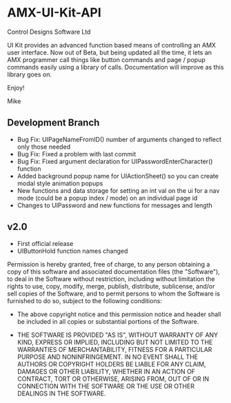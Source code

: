 AMX-UI-Kit-API
==============
Control Designs Software Ltd

UI Kit provides an advanced function based means of controlling an AMX user interface. Now out of Beta, but being updated all the time, it lets an AMX programmer call things like button commands and page / popup commands easily using a library of calls. Documentation will improve as this library goes on.

Enjoy!

Mike

Development Branch
--------------
- Bug Fix: UIPageNameFromID() number of arguments changed to reflect only those needed
- Bug Fix: Fixed a problem with last commit
- Bug Fix: Fixed argument declaration for UIPasswordEnterCharacter() function
- Added background popup name for UIActionSheet() so you can create modal style animation popups
- New functions and data storage for setting an int val on the ui for a nav mode (could be a popup index / mode) on an individual page id
- Changes to UIPassword and new functions for messages and length

v2.0
--------------
- First official release
- UIButtonHold function names changed


Permission is hereby granted, free of charge, to any person obtaining a copy of this software and associated documentation files (the "Software"), to deal in the Software without restriction, including without limitation the rights to use, copy, modify, merge, publish, distribute, sublicense, and/or sell copies of the Software, and to permit persons to whom the Software is furnished to do so, subject to the following conditions:

- The above copyright notice and this permission notice and header shall be included in all copies or substantial portions of the Software.

- THE SOFTWARE IS PROVIDED "AS IS", WITHOUT WARRANTY OF ANY KIND, EXPRESS OR IMPLIED, INCLUDING BUT NOT LIMITED TO THE WARRANTIES OF MERCHANTABILITY, FITNESS FOR A PARTICULAR PURPOSE AND NONINFRINGEMENT. IN NO EVENT SHALL THE AUTHORS OR COPYRIGHT HOLDERS BE LIABLE FOR ANY CLAIM, DAMAGES OR OTHER LIABILITY, WHETHER IN AN ACTION OF CONTRACT, TORT OR OTHERWISE, ARISING FROM, OUT OF OR IN CONNECTION WITH THE SOFTWARE OR THE USE OR OTHER DEALINGS IN THE SOFTWARE.



